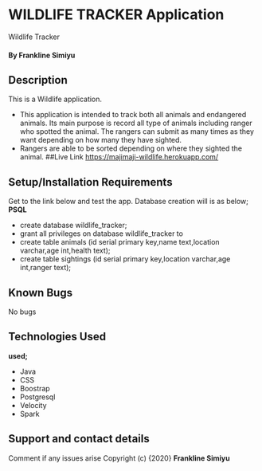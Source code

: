 
# WILDLIFE TRACKER  Application
Wildlife Tracker
#### By **Frankline Simiyu**
## Description
This is a Wildlife application.
* This application is intended to track both all animals and endangered animals.
Its main purpose is record all type of animals including ranger who spotted the animal.
The rangers can submit as many times as they want depending on how many they have sighted.
* Rangers are able to be sorted depending on where they sighted the animal.
##Live Link
https://majimaji-wildlife.herokuapp.com/
## Setup/Installation Requirements

Get to the link below and test the app. Database creation will is as below;
**PSQL**
* create database wildlife_tracker;
* grant all privileges on database wildlife_tracker to <username>
* create table animals (id serial primary key,name text,location varchar,age int,health text);
* create table sightings (id serial primary key,location varchar,age int,ranger text);

## Known Bugs
No bugs
## Technologies Used
**used;**
* Java
* CSS
* Boostrap
* Postgresql
* Velocity
* Spark
## Support and contact details
Comment if any issues arise
Copyright (c) {2020} **Frankline Simiyu**
